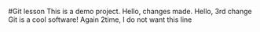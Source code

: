 #Git lesson
This is a demo project.
Hello, changes made.
Hello, 3rd change
Git is a cool software!
Again 2time, I do not want this line